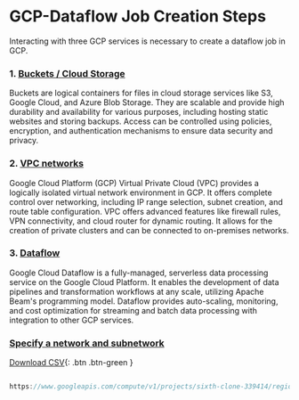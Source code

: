# GCP-Dataflow Job Creation Steps

Interacting with three GCP services is necessary to create a dataflow job in GCP.

### 1. [Buckets / Cloud Storage](https://console.cloud.google.com/storage/)

Buckets are logical containers for files in cloud storage services like S3, Google Cloud, and Azure Blob Storage. They are scalable and provide high durability and availability for various purposes, including hosting static websites and storing backups. Access can be controlled using policies, encryption, and authentication mechanisms to ensure data security and privacy.

### 2. [VPC networks](https://console.cloud.google.com/networking/networks/)

Google Cloud Platform (GCP) Virtual Private Cloud (VPC) provides a logically isolated virtual network environment in GCP. It offers complete control over networking, including IP range selection, subnet creation, and route table configuration. VPC offers advanced features like firewall rules, VPN connectivity, and cloud router for dynamic routing. It allows for the creation of private clusters and can be connected to on-premises networks.

### 3. [Dataflow](https://console.cloud.google.com/dataflow/)

Google Cloud Dataflow is a fully-managed, serverless data processing service on the Google Cloud Platform. It enables the development of data pipelines and transformation workflows at any scale, utilizing Apache Beam's programming model. Dataflow provides auto-scaling, monitoring, and cost optimization for streaming and batch data processing with integration to other GCP services.

### [Specify a network and subnetwork](https://cloud.google.com/dataflow/docs/guides/specifying-networks)

<!--[Download File](https://github.com/ibasloom/GCP-Dataflow/blob/main/Code/input.csv)-->

[Download CSV](https://raw.githubusercontent.com/ibasloom/GCP-Dataflow/blob/main/Code/input.csv){: .btn .btn-green }


```javascript

https://www.googleapis.com/compute/v1/projects/sixth-clone-339414/regions/us-central1/subnetworks/default

```
